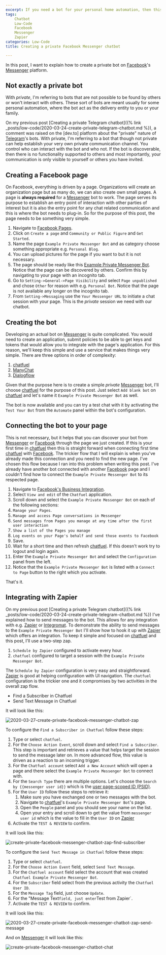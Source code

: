 ```yaml
---
excerpt: If you need a bot for your personal home automation, then this post describes how to achieve what is perceived as a private bot on Facebook's messenger platform.
tags: 
    Chatbot
    Low-Code
    Facebook
    Messenger
    Zapier
categories: Low-Code
title: Creating a private Facebook Messenger chatbot

---
```


In this post, I want to explain how to create a private bot on [Facebook]'s [Messenger] platform. 

## Not exactly a private bot

With *private*, I'm referring to bots that are not possible to be found by others or won't interact with others. These sort of bots are meant usually for some personal automation, where the bot act as the delivery entity to you or your family.

On my previous post [Creating a private Telegram chatbot]({% link _posts/low-code/2020-03-24-create-private-telegram-chatbot.md %}), a comment was raised on the [dev.to] platform about the "private" nature of [Telegram]'s bots. With private, I'm referring to a bot that though not private can help establish your very own private communication channel. You control who can interact with the bot and who not. If the bot is discoverable, then there is no functionality supported to others and most importantly, your communication is only visible to yourself or others you have invited.

## Creating a Facebook page

On Facebook, everything is driven by a page. Organizations will create an organization page but as many do, we can also create own small pages. A page is **always required** for a [Messenger] bot to work. The page serves its purpose to establish an entry point of interaction with other parties of interest but it is also the entry point for any chat related communication and this is where the bot needs to plug-in. So for the purpose of this post, the page needs to be something very simple.

1. Navigate to [Facebook Pages].
1. Click on `Create a page` and `Community or Public Figure` and `Get Started`.
1. Name the page `Example Private Messenger Bot` and as category choose something appropriate e.g. `Personal Blog`.
1. You can upload pictures for the page if you want to but it is not necessary.
1. The page should be ready like this [Example Private Messenger Bot]. Notice that the page can be discovered by others. Confirm this by navigating to your page with an incognito tab.
1. Go to `Setting->General->Page Visibility` and select `Page unpublished` and chose `Other` for reason with e.g. `Personal Bot`. Notice that the page is not available any longer on the incognito tab.
1. From `Setting->Messaging` use the `Your Messenger URL` to initiate a chat session with your page. This is the *private* session we need with our chatbot.

## Creating the bot

Developing an actual bot on [Messenger] is quite complicated. You would need to create an application, submit policies to be able to get keys and tokens that would allow you to integrate with the page's application. For this reason, we'll keep this simple and use a service that makes things very simple. There are three options in order of complexity:

1. [chatfuel]
1. [ManyChat]
1. [Dialogflow]

Given that the purpose here is to create a simple *private* [Messenger] bot, I'll choose [chatfuel] for the purpose of this post. Just select `Add blank bot` on [chatfuel] and let's name it `Example Private Messenger Bot` as well.

The bot is now available and you can try a test chat with it by activating the `Test Your Bot` from the `Automate` panel within the bot's configuration.

## Connecting the bot to your page

This is not necessary, but it helps that you can discover your bot from [Messenger] or [Facebook] through the page we just created. If this is your first time in [chatfuel] then this is straight forward when connecting first time [chatfuel] with [Facebook]. The trickier flow that I will explain is when you've already made this connection and you need to find the new page. I've chosen this flow because I ran into this problem when writing this post. I've already have another bot connected with another [Facebook] page and I couldn't find how to connect the `Example Private Messenger Bot` to its respected page.

1. Navigate to [Facebook's Business Integration].
1. Select `View and edit` of the `Chatfuel` application.
1. Scroll down and select the `Example Private Messenger Bot` on each of the following sections:
  1. `Manage your Pages`.
  1. `Manage and access Page conversations in Messenger`
  1. `Send messages from Pages you manage at any time after the first user interaction`
  1. `Show a list of the Pages you manage`
  1. `Log events on your Page's behalf and send those events to Facebook`
1. Save.
1. Wait for a short time and then refresh [chatfuel]. If this doesn't work try to logout and login again.
1. Enter the `Example Private Messenger Bot` and select the `Configuration` panel from the left.
1. Notice that the `Example Private Messenger Bot` is listed with a `Connect to Page` button to the right which you activate.

That's it.

## Integrating with Zapier

On my previous post [Creating a private Telegram chatbot]({% link _posts/low-code/2020-03-24-create-private-telegram-chatbot.md %}) I've explained how to send messages to the bot. This allows for any integration with e.g. [Zapier] or [Integromat]. To demonstrate the ability to send messages to the `Example Private Messenger Bot` I'll show how to hook it up with [Zapier] which offers an integration. To keep it simple and focused on [chatfuel] and this post, I'll use a two-step zap.

1. `Schedule by Zapier` configured to activate every hour.
1. `chatfuel` configured to target a session with the `Example Private Messenger Bot`.

The `Schedule by Zapier` configuration is very easy and straightforward. [Zapier] is good at helping configuration with UI navigation. The `chatfuel` configuration is the trickier one and it compromises by two activities in the overall zap flow.

- Find a Subscriber in Chatfuel
- Send Text Message in Chatfuel

It will look like this:

![2020-03-27-create-private-facebook-messenger-chatbot-zap](/assets/images/posts/low-code/2020-03-27-create-private-facebook-messenger-chatbot-zap.png "2020-03-27-create-private-facebook-messenger-chatbot-zap")

To configure the `Find a Subscriber in Chatfuel` follow these steps:

1. Type or select `chatfuel`.
1. For the `Choose Action Event`, scroll down and select `Find a Subscriber`. This step is important and retrieves a value that helps target the session to send the message later on. In more advanced flow, this value is driven as a reaction to an incoming trigger.
1. For the `Chatfuel account` select `Add a New Account` which will open a page and there select the `Example Private Messenger Bot` to connect with.
1. For the `Search Type` there are multiple options. Let's choose the `Search by {{messenger user id}}` which is the [user page-scoped ID (PSID)].
1. For the `User ID` follow these steps to retrieve it:
   1. Make sure you have exchanged one or two messages with the bot.
   1. Navigate to [chatfuel]'s `Example Private Messenger Bot`'s page.
   1. Open the `People` panel and you should see your name on the list.
   1. Open your entry and scroll down to get the value from `messenger user id` which is the value to fill in the `User ID` on [Zapier]
1. Activate the `TEST & REVIEW` to confirm.

It will look like this:

![create-private-facebook-messenger-chatbot-zap-find-subscriber](/assets/images/posts/low-code/2020-03-27-create-private-facebook-messenger-chatbot-zap-find-subscriber.png "create-private-facebook-messenger-chatbot-zap-find-subscriber")

To configure the `Send Text Message in Chatfuel` follow these steps:

1. Type or select `chatfuel`.
1. For the `Choose Action Event` field, select `Send Text Message`.
1. For the `Chatfuel account` field select the account that was created `Chatfuel Example Private Messenger Bot`.
1. For the `Subscriber` field select from the previous activity the `Chatfuel User ID`.
1. For the `Message Tag` field, just choose `Update`.
1. For the "Message Text` field, just enter `Test from Zapier`.
1. Activate the `TEST & REVIEW` to confirm.

It will look like this:

![2020-03-27-create-private-facebook-messenger-chatbot-zap-send-message](/assets/images/posts/low-code/2020-03-27-create-private-facebook-messenger-chatbot-zap-send-message.png "2020-03-27-create-private-facebook-messenger-chatbot-zap-send-message")

And on [Messenger] it will look like this:

![create-private-facebook-messenger-chatbot-chat](/assets/images/posts/low-code/2020-03-27-create-private-facebook-messenger-chatbot-chat.png "create-private-facebook-messenger-chatbot-chat")

[Telegram]: https://desktop.telegram.org/
[Facebook]: https://www.facebook.com/
[Messenger]: https://www.messenger.com/
[Facebook pages]: https://www.facebook.com/pages/?category=your_pages
[Example Private Messenger Bot]: (https://www.facebook.com/Example-Private-Messenger-Bot-100180854977501/)
[chatfuel]: https://chatfuel.com/
[ManyChat]: https://manychat.com/
[Dialogflow]: https://dialogflow.com/
[Facebook's Business Integration]: https://www.facebook.com/settings?tab=business_tools
[Zapier]: https://zapier.com/
[Integromat]: https://www.integromat.com/
[user page-scoped ID (PSID)]: https://developers.facebook.com/docs/pages/access-tokens/psid-api/